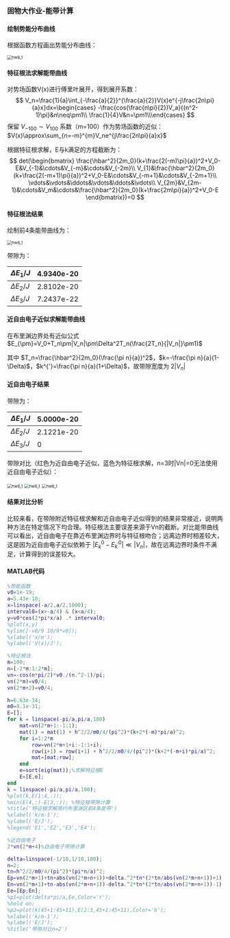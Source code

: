 ### 固物大作业-能带计算

#### 绘制势能分布曲线

根据函数方程画出势能分布曲线：

<img src="C:\Users\randommm\Desktop\2023.sp\固物\hw\hw6_1.svg" alt="hw6_1" style="zoom: 67%;" />

#### 特征根法求解能带曲线

对势场函数V(x)进行傅里叶展开，得到展开系数：
$$
V_n=\frac{1}{a}\int_{-\frac{a}{2}}^{\frac{a}{2}}V(x)e^{-j\frac{2n\pi}{a}x}dx=\begin{cases}
-\frac{cos(\frac{n\pi}{2})V_a}{(n^2-1)\pi}&n\neq\pm1\\
\frac{1}{4}V&n=\pm1\\\end{cases}
$$
保留 $V_{-100}\sim V_{100}$ 系数（m=100）作为势场函数的近似：$V(x)\approx\sum_{n=-m}^{m}V_ne^{j\frac{2n\pi}{a}x}$

根据特征根求解，E与k满足的方程截断为：
$$
det(\begin{bmatrix}
\frac{\hbar^2}{2m_0}(k+\frac{2(-m)\pi}{a})^2+V_0-E&V_{-1}&\cdots&V_{-m}&\cdots&V_{-2m}\\
V_{1}&\frac{\hbar^2}{2m_0}(k+\frac{2(-m+1)\pi}{a})^2+V_0-E&\cdots&V_{-m+1}&\cdots&V_{-2m+1}\\
\vdots&\vdots&\ddots&\vdots&\ddots&\vdots\\
V_{2m}&V_{2m-1}&\cdots&V_m&\cdots&\frac{\hbar^2}{2m_0}(k+\frac{2m\pi}{a})^2+V_0-E
\end{bmatrix})=0
$$

#### 特征根法结果

绘制前4条能带曲线为：

<img src="C:\Users\randommm\Desktop\2023.sp\固物\hw\hw6_2.svg" alt="hw6_1" style="zoom: 67%;" />

带隙为：

| $\Delta E_1/J$ | 4.9340e-20 |
| -------------- | ---------- |
| $\Delta E_2/J$ | 2.8102e-20 |
| $\Delta E_3/J$ | 7.2437e-22 |

#### 近自由电子近似求解能带曲线

在布里渊边界处有近似公式 $E_{\pm}=V_0+T_n\pm|V_n|\pm\Delta^2T_n(\frac{2T_n}{|V_n|}\pm1)$

其中 $T_n=\frac{\hbar^2}{2m_0}(\frac{\pi n}{a})^2$，$k=-\frac{\pi n}{a}(1-\Delta)$，$k^{'}=\frac{\pi n}{a}(1+\Delta)$，故带隙宽度为 $2|V_n|$

#### 近自由电子结果

带隙为：

| $\Delta E_1/J$ | 5.0000e-20 |
| -------------- | ---------- |
| $\Delta E_2/J$ | 2.1221e-20 |
| $\Delta E_3/J$ | 0          |

带隙对比（红色为近自由电子近似，蓝色为特征根求解，n=3时|Vn|=0无法使用近自由电子近似）：

<img src="C:\Users\randommm\Desktop\2023.sp\固物\hw\hw6_3.svg" alt="hw6_1" style="zoom: 67%;" />

<img src="C:\Users\randommm\Desktop\2023.sp\固物\hw\hw6_4.svg" alt="hw6_1" style="zoom: 67%;" />

<img src="C:\Users\randommm\Desktop\2023.sp\固物\hw\hw6_5.svg" alt="hw6_1" style="zoom: 67%;" />

#### 结果对比分析

比较来看，在带隙附近特征根求解和近自由电子近似得到的结果非常接近，说明两种方法在特定情况下均合理。特征根法主要误差来源于Vn的截断。对比能带曲线可以看出，近自由电子在靠近布里渊边界时与特征根吻合；远离边界时相差较大，这是因为近自由电子近似依赖于 $|E_k^0-E_{k^{'}}^0|\ll |V_n|$，故在远离边界时条件不满足，计算得到的误差较大。



#### MATLAB代码

```matlab
%势能函数
v0=1e-19;
a=5.43e-10;
x=linspace(-a/2,a/2,1000);
interval0=(x>-a/4) & (x<a/4);
y=v0*cos(2*pi*x/a) .* interval0;
%plot(x,y)
%ylim([-v0/9 10/9*v0]);
%xlabel('x/m');
%ylabel('V(x)/J');

%特征根法
m=100;
n=[-2*m:1:2*m];
vn=-cos(n*pi/2)*v0./(n.^2-1)/pi;
vn(2*m)=v0/4;
vn(2*m+2)=v0/4;

h=6.63e-34;
m0=9.1e-31;
E=[];
for k = linspace(-pi/a,pi/a,100)
    mat=vn(2*m+1:-1:1);
    mat(1) = mat(1) + h^2/2/m0/4/(pi^2)*(k+2*(-m)*pi/a)^2;
    for i=1:2*m
        row=vn(2*m+1+i:-1:1+i);
        row(i+1) = row(i+1) + h^2/2/m0/4/(pi^2)*(k+2*(-m+i)*pi/a)^2;
        mat=[mat;row];
    end
    e=sort(eig(mat));%求解特征根E
    E=[E,e];
end
k = linspace(-pi/a,pi/a,100);
%plot(k,E(1:4,:));
%min(E(4,:)-E(3,:)); %特征根带隙计算
%title('特征根求解简约布里渊区前4条能带')
%xlabel('k/m-1');
%ylabel('E/J');
%legend('E1','E2','E3','E4');

%近自由电子
2*vn(2*m+4)%自由电子带隙计算

delta=linspace(-1/10,1/10,100);
n=2;
tn=h^2/2/m0/4/(pi^2)*(pi*n/a)^2;
Ep=vn(2*m+1)+tn+abs(vn(2*m+n+1))+delta.^2*tn*(2*tn/abs(vn(2*m+n+1))+1);
En=vn(2*m+1)+tn-abs(vn(2*m+n+1))-delta.^2*tn*(2*tn/abs(vn(2*m+n+1))-1);
Ee=[Ep;En];
%p1=plot(delta*pi/a,Ee,Color='r');
%hold on;
%p2=plot(k(45+1:45+11),E(2:3,45+1:45+11),Color='b');
%xlabel('k/m-1');
%ylabel('E/J');
%title('带隙对比n=2')
```

